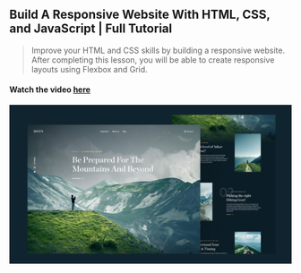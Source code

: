 ## Build A Responsive Website With HTML, CSS, and JavaScript | Full Tutorial

> Improve your HTML and CSS skills by building a responsive website. After completing this lesson, you will be able to create responsive layouts using Flexbox and Grid.

#### Watch the video [here](https://youtu.be/3-t3Zmtsvb8)

![This is an image](/thumbnail.jpg)
